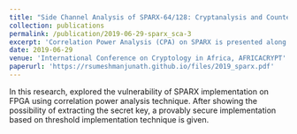 ```yaml
---
title: "Side Channel Analysis of SPARX-64/128: Cryptanalysis and Countermeasures"
collection: publications
permalink: /publication/2019-06-29-sparx_sca-3
excerpt: 'Correlation Power Analysis (CPA) on SPARX is presented along with Threshold Implementation of SPARX as a countermeasure to CPA attack.'
date: 2019-06-29
venue: 'International Conference on Cryptology in Africa, AFRICACRYPT'
paperurl: 'https://rsumeshmanjunath.github.io/files/2019_sparx.pdf'
---
```

In this research, explored the vulnerability of SPARX implementation on FPGA using correlation power analysis technique. After showing the possibility of extracting the secret key, a provably secure implementation based on threshold implementation technique is given.
